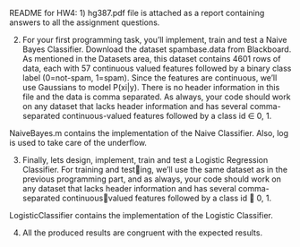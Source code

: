 README for HW4: 1) hg387.pdf file is attached as a report containing
answers to all the assignment questions.

2)  For your first programming task, you’ll implement, train and test a
    Naive Bayes Classifier. Download the dataset spambase.data from
    Blackboard. As mentioned in the Datasets area, this dataset contains
    4601 rows of data, each with 57 continuous valued features followed
    by a binary class label (0=not-spam, 1=spam). Since the features are
    continuous, we’ll use Gaussians to model P(xi|y). There is no header
    information in this file and the data is comma separated. As always,
    your code should work on any dataset that lacks header information
    and has several comma-separated continuous-valued features followed
    by a class id ∈ 0, 1.

NaiveBayes.m contains the implementation of the Naive Classifier. Also,
log is used to take care of the underflow.

3)  Finally, lets design, implement, train and test a Logistic
    Regression Classifier. For training and testing, we’ll use the same
    dataset as in the previous programming part, and as always, your
    code should work on any dataset that lacks header information and
    has several comma-separated continuousvalued features followed by a
    class id ∈ 0, 1.

LogisticClassifier contains the implementation of the Logistic
Classifier.

4)  All the produced results are congruent with the expected results.

